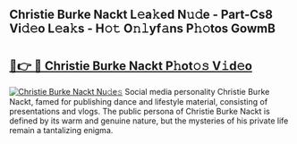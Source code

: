 ## Christie Burke Nackt L𝚎a𝚔ed N𝚞𝚍e - Part-Cs8 Vi𝚍𝚎o L𝚎a𝚔s - H𝚘𝚝 O𝚗𝚕yf𝚊ns P𝚑𝚘tos GowmB

# <h2><a href="http://kf3dip.oniu.top/?m=Christie+Burke+Nackt">🔗👉 🔴 Christie Burke Nackt P𝚑ot𝚘𝚜 V𝚒d𝚎o</a></h2>

[![Christie Burke Nackt Nu𝚍e𝚜](https://i.imgur.com/0qMVB7G.gif)](http://kf3dip.oniu.top/?m=Christie+Burke+Nackt)
Social media personality Christie Burke Nackt, famed for publishing dance and lifestyle material, consisting of presentations and vlogs. The public persona of Christie Burke Nackt is defined by its warm and genuine nature, but the mysteries of his private life remain a tantalizing enigma.  

